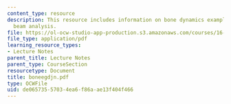 ```yaml
---
content_type: resource
description: This resource includes information on bone dynamics examples - fall and
  beam analysis.
file: https://ol-ocw-studio-app-production.s3.amazonaws.com/courses/16-423j-aerospace-biomedical-and-life-support-engineering-spring-2006/de06573557034ea6f86aae13f404f466_boneegdjn.pdf
file_type: application/pdf
learning_resource_types:
- Lecture Notes
parent_title: Lecture Notes
parent_type: CourseSection
resourcetype: Document
title: boneegdjn.pdf
type: OCWFile
uid: de065735-5703-4ea6-f86a-ae13f404f466
---
```

